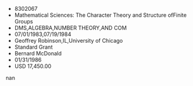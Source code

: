 
* 8302067
* Mathematical Sciences: The Character Theory and Structure ofFinite Groups
* DMS,ALGEBRA,NUMBER THEORY,AND COM
* 07/01/1983,07/19/1984
* Geoffrey Robinson,IL,University of Chicago
* Standard Grant
* Bernard McDonald
* 01/31/1986
* USD 17,450.00

nan
